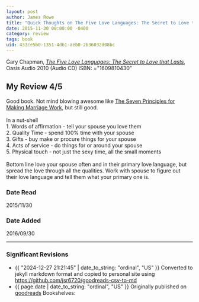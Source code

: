 ```yaml
---
layout: post
author: James Rowe
title: "Quick Thoughts on The Five Love Languages: The Secret to Love that Lasts"
date: 2015-11-30 00:00:00 -0400
category: review
tags: book 
uid: 433ce5b0-1351-4db1-aeb0-2b36032d08bc
---
```


Gary Chapman, *[The Five Love Languages: The Secret to Love that Lasts](https://www.goodreads.com/book/show/12962711)*,  Oasis Audio 2010 (Audio CD) ISBN: ="1609810430"

## My Review 4/5

Good book. Not mind blowing awesome like [The Seven Principles for Making Marriage Work](https://www.goodreads.com/book/show/849380), but still good.<br/><br/>In a nut-shell<br/>1. Words of affirmation - tell your spouse you love them<br/>2. Quality Time - spend 100% time with your spouse<br/>3. Gifts - buy make or procure things for your spouse<br/>4. Acts of service - do things for or around your spouse<br/>5. Physical touch - not just the sexy time, all the small moments<br/><br/>Bottom line love your spouse often and in their primary love language, but spread the love through all the qualities. Work with spouse to figure out their love language and tell them what your primary one is.

### Date Read
2015/11/30

### Date Added
2016/09/30

---

### Significant Revisions

- {{ "2024-12-27 21:21:45" | date_to_string: "ordinal", "US" }} Converted to jekyll markdown format and copied to personal site using <https://github.com/jsr6720/goodreads-csv-to-md>
- {{ page.date | date_to_string: "ordinal", "US" }} Originally published on [goodreads](https://www.goodreads.com) Bookshelves: 